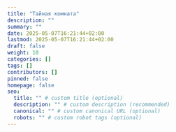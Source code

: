 ```yaml
---
title: "Тайная комната"
description: ""
summary: ""
date: 2025-05-07T16:21:44+02:00
lastmod: 2025-05-07T16:21:44+02:00
draft: false
weight: 10
categories: []
tags: []
contributors: []
pinned: false
homepage: false
seo:
  title: "" # custom title (optional)
  description: "" # custom description (recommended)
  canonical: "" # custom canonical URL (optional)
  robots: "" # custom robot tags (optional)
---
```

